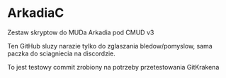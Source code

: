# ArkadiaC

Zestaw skryptow do MUDa Arkadia pod CMUD v3

Ten GitHub sluzy narazie tylko do zglaszania bledow/pomyslow, sama paczka do sciagniecia na discordzie.

To jest testowy commit zrobiony na potrzeby przetestowania GitKrakena